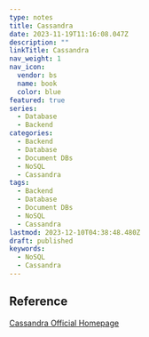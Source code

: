 ```yaml
---
type: notes
title: Cassandra
date: 2023-11-19T11:16:08.047Z
description: ""
linkTitle: Cassandra
nav_weight: 1
nav_icon:
  vendor: bs
  name: book
  color: blue
featured: true
series:
  - Database
  - Backend
categories:
  - Backend
  - Database
  - Document DBs
  - NoSQL
  - Cassandra
tags:
  - Backend
  - Database
  - Document DBs
  - NoSQL
  - Cassandra
lastmod: 2023-12-10T04:38:48.480Z
draft: published
keywords:
  - NoSQL
  - Cassandra
---
```


## Reference

[Cassandra Official Homepage](https://cassandra.apache.org/_/index.html)
